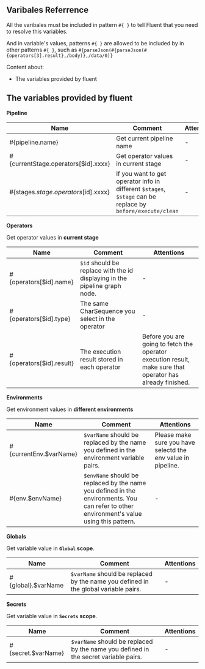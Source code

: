 ## Varibales Referrence

All the varibales must be included in pattern `#{ }` to tell Fluent that you need to resolve this variables.

And in variable's values, patterns `#{ }` are allowed to be included by in other patterns `#{ }`, such as `#{parseJson(#{parseJson(#{operators[3].result},/body)},/data/0)}`

Content about:

* The variables provided by fluent

The variables provided by fluent
---

**Pipeline**

| Name | Comment | Attentions |
| - | - | - |
| #{pipeline.name} | Get current pipeline name | - |
| #{currentStage.operators[$id].xxxx} | Get operator values in current stage | - |
| #{stages.$stage.operators[$id].xxxx} | If you want to get operator info in different `$stages`, `$stage` can be replace by `before/execute/clean` | - |


**Operators**

Get operator values in **current stage**

| Name | Comment | Attentions |
| - | - | - |
| #{operators[$id].name} | `$id` should be replace with the id displaying in the pipeline graph node. | - |
| #{operators[$id].type} | The same CharSequence you select in the operator | - |
| #{operators[$id].result} | The execution result stored in each operator | Before you are going to fetch the operator execution result, make sure that operator has already finished. |

**Environments**

Get environment values in **different environments**

| Name | Comment | Attentions |
| - | - | - |
| #{currentEnv.$varName} | `$varName` should be replaced by the name you defined in the environment variable pairs. | Please make sure you have selectd the env value in pipeline. |
| #{env.$envName} | `$envName` should be replaced by the name you defined in the environments. You can refer to other environment's value using this pattern. | - |


**Globals**

Get variable value in **`Global` scope**.

| Name | Comment | Attentions |
| - | - | - |
| #{global}.$varName | `$varName` should be replaced by the name you defined in the global variable pairs. | - |

**Secrets**

Get variable value in **`Secrets` scope**.

| Name | Comment | Attentions |
| - | - | - |
| #{secret.$varName} | `$varName` should be replaced by the name you defined in the secret variable pairs. | - |

